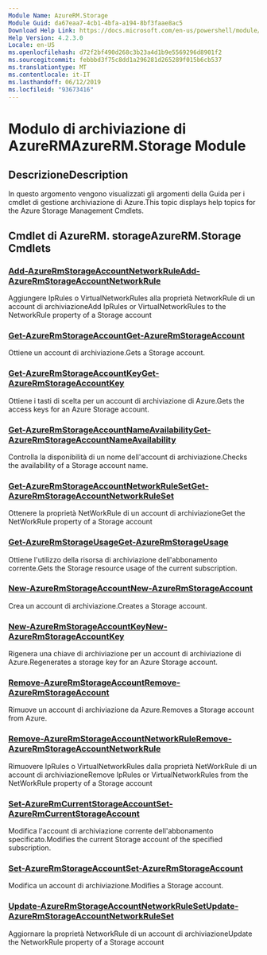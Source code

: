 ```yaml
---
Module Name: AzureRM.Storage
Module Guid: da67eaa7-4cb1-4bfa-a194-8bf3faae8ac5
Download Help Link: https://docs.microsoft.com/en-us/powershell/module/azurerm.storage
Help Version: 4.2.3.0
Locale: en-US
ms.openlocfilehash: d72f2bf490d268c3b23a4d1b9e5569296d8901f2
ms.sourcegitcommit: febbbd3f75c8dd1a296281d265289f015b6cb537
ms.translationtype: MT
ms.contentlocale: it-IT
ms.lasthandoff: 06/12/2019
ms.locfileid: "93673416"
---
```

# <span data-ttu-id="7e548-101">Modulo di archiviazione di AzureRM</span><span class="sxs-lookup"><span data-stu-id="7e548-101">AzureRM.Storage Module</span></span>
## <span data-ttu-id="7e548-102">Descrizione</span><span class="sxs-lookup"><span data-stu-id="7e548-102">Description</span></span>
<span data-ttu-id="7e548-103">In questo argomento vengono visualizzati gli argomenti della Guida per i cmdlet di gestione archiviazione di Azure.</span><span class="sxs-lookup"><span data-stu-id="7e548-103">This topic displays help topics for the Azure Storage Management Cmdlets.</span></span>

## <span data-ttu-id="7e548-104">Cmdlet di AzureRM. storage</span><span class="sxs-lookup"><span data-stu-id="7e548-104">AzureRM.Storage Cmdlets</span></span>
### [<span data-ttu-id="7e548-105">Add-AzureRmStorageAccountNetworkRule</span><span class="sxs-lookup"><span data-stu-id="7e548-105">Add-AzureRmStorageAccountNetworkRule</span></span>](Add-AzureRmStorageAccountNetworkRule.md)
 <span data-ttu-id="7e548-106">Aggiungere IpRules o VirtualNetworkRules alla proprietà NetworkRule di un account di archiviazione</span><span class="sxs-lookup"><span data-stu-id="7e548-106">Add IpRules or VirtualNetworkRules to the NetworkRule property of a Storage account</span></span>

### [<span data-ttu-id="7e548-107">Get-AzureRmStorageAccount</span><span class="sxs-lookup"><span data-stu-id="7e548-107">Get-AzureRmStorageAccount</span></span>](Get-AzureRmStorageAccount.md)
<span data-ttu-id="7e548-108">Ottiene un account di archiviazione.</span><span class="sxs-lookup"><span data-stu-id="7e548-108">Gets a Storage account.</span></span>

### [<span data-ttu-id="7e548-109">Get-AzureRmStorageAccountKey</span><span class="sxs-lookup"><span data-stu-id="7e548-109">Get-AzureRmStorageAccountKey</span></span>](Get-AzureRmStorageAccountKey.md)
<span data-ttu-id="7e548-110">Ottiene i tasti di scelta per un account di archiviazione di Azure.</span><span class="sxs-lookup"><span data-stu-id="7e548-110">Gets the access keys for an Azure Storage account.</span></span>

### [<span data-ttu-id="7e548-111">Get-AzureRmStorageAccountNameAvailability</span><span class="sxs-lookup"><span data-stu-id="7e548-111">Get-AzureRmStorageAccountNameAvailability</span></span>](Get-AzureRmStorageAccountNameAvailability.md)
<span data-ttu-id="7e548-112">Controlla la disponibilità di un nome dell'account di archiviazione.</span><span class="sxs-lookup"><span data-stu-id="7e548-112">Checks the availability of a Storage account name.</span></span>

### [<span data-ttu-id="7e548-113">Get-AzureRmStorageAccountNetworkRuleSet</span><span class="sxs-lookup"><span data-stu-id="7e548-113">Get-AzureRmStorageAccountNetworkRuleSet</span></span>](Get-AzureRmStorageAccountNetworkRuleSet.md)
<span data-ttu-id="7e548-114">Ottenere la proprietà NetWorkRule di un account di archiviazione</span><span class="sxs-lookup"><span data-stu-id="7e548-114">Get the NetWorkRule property of a Storage account</span></span>

### [<span data-ttu-id="7e548-115">Get-AzureRmStorageUsage</span><span class="sxs-lookup"><span data-stu-id="7e548-115">Get-AzureRmStorageUsage</span></span>](Get-AzureRmStorageUsage.md)
<span data-ttu-id="7e548-116">Ottiene l'utilizzo della risorsa di archiviazione dell'abbonamento corrente.</span><span class="sxs-lookup"><span data-stu-id="7e548-116">Gets the Storage resource usage of the current subscription.</span></span>

### [<span data-ttu-id="7e548-117">New-AzureRmStorageAccount</span><span class="sxs-lookup"><span data-stu-id="7e548-117">New-AzureRmStorageAccount</span></span>](New-AzureRmStorageAccount.md)
<span data-ttu-id="7e548-118">Crea un account di archiviazione.</span><span class="sxs-lookup"><span data-stu-id="7e548-118">Creates a Storage account.</span></span>

### [<span data-ttu-id="7e548-119">New-AzureRmStorageAccountKey</span><span class="sxs-lookup"><span data-stu-id="7e548-119">New-AzureRmStorageAccountKey</span></span>](New-AzureRmStorageAccountKey.md)
<span data-ttu-id="7e548-120">Rigenera una chiave di archiviazione per un account di archiviazione di Azure.</span><span class="sxs-lookup"><span data-stu-id="7e548-120">Regenerates a storage key for an Azure Storage account.</span></span>

### [<span data-ttu-id="7e548-121">Remove-AzureRmStorageAccount</span><span class="sxs-lookup"><span data-stu-id="7e548-121">Remove-AzureRmStorageAccount</span></span>](Remove-AzureRmStorageAccount.md)
<span data-ttu-id="7e548-122">Rimuove un account di archiviazione da Azure.</span><span class="sxs-lookup"><span data-stu-id="7e548-122">Removes a Storage account from Azure.</span></span>

### [<span data-ttu-id="7e548-123">Remove-AzureRmStorageAccountNetworkRule</span><span class="sxs-lookup"><span data-stu-id="7e548-123">Remove-AzureRmStorageAccountNetworkRule</span></span>](Remove-AzureRmStorageAccountNetworkRule.md)
<span data-ttu-id="7e548-124">Rimuovere IpRules o VirtualNetworkRules dalla proprietà NetWorkRule di un account di archiviazione</span><span class="sxs-lookup"><span data-stu-id="7e548-124">Remove IpRules or VirtualNetworkRules from the NetWorkRule property of a Storage account</span></span>

### [<span data-ttu-id="7e548-125">Set-AzureRmCurrentStorageAccount</span><span class="sxs-lookup"><span data-stu-id="7e548-125">Set-AzureRmCurrentStorageAccount</span></span>](Set-AzureRmCurrentStorageAccount.md)
<span data-ttu-id="7e548-126">Modifica l'account di archiviazione corrente dell'abbonamento specificato.</span><span class="sxs-lookup"><span data-stu-id="7e548-126">Modifies the current Storage account of the specified subscription.</span></span>

### [<span data-ttu-id="7e548-127">Set-AzureRmStorageAccount</span><span class="sxs-lookup"><span data-stu-id="7e548-127">Set-AzureRmStorageAccount</span></span>](Set-AzureRmStorageAccount.md)
<span data-ttu-id="7e548-128">Modifica un account di archiviazione.</span><span class="sxs-lookup"><span data-stu-id="7e548-128">Modifies a Storage account.</span></span>

### [<span data-ttu-id="7e548-129">Update-AzureRmStorageAccountNetworkRuleSet</span><span class="sxs-lookup"><span data-stu-id="7e548-129">Update-AzureRmStorageAccountNetworkRuleSet</span></span>](Update-AzureRmStorageAccountNetworkRuleSet.md)
<span data-ttu-id="7e548-130">Aggiornare la proprietà NetworkRule di un account di archiviazione</span><span class="sxs-lookup"><span data-stu-id="7e548-130">Update the NetworkRule property of a Storage account</span></span>

